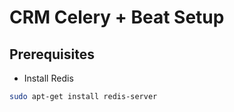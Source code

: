 # CRM Celery + Beat Setup

## Prerequisites
- Install Redis
```bash
sudo apt-get install redis-server
